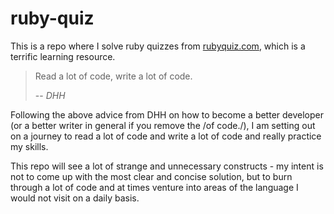 # ruby-quiz

This is a repo where I solve ruby quizzes from [rubyquiz.com](http://rubyquiz.com/), which is a terrific learning resource.

> Read a lot of code, write a lot of code.
>
> -- <cite>DHH</cite>

Following the above advice from DHH on how to become a better developer (or a better writer in general if you remove the /of code./), I am setting out on a journey to read a lot of code and write a lot of code and really practice my skills. 

This repo will see a lot of strange and unnecessary constructs - my intent is not to come up with the most clear and concise solution, but to burn through a lot of code and at times venture into areas of the language I would not visit on a daily basis. 

